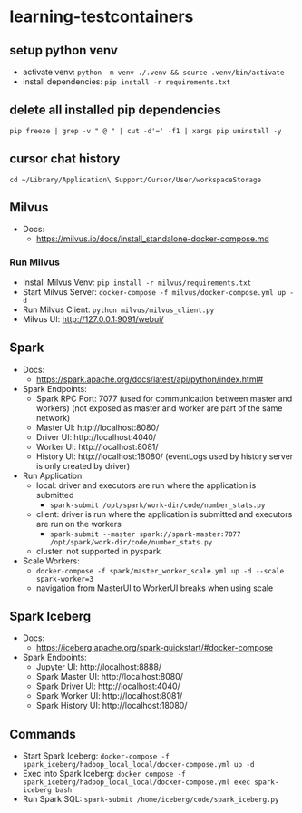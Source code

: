# learning-testcontainers

## setup python venv
* activate venv: `python -m venv ./.venv && source .venv/bin/activate`
* install dependencies: `pip install -r requirements.txt`

## delete all installed pip dependencies
`pip freeze | grep -v " @ " | cut -d'=' -f1 | xargs pip uninstall -y`

## cursor chat history
`cd ~/Library/Application\ Support/Cursor/User/workspaceStorage`

## Milvus
* Docs:
  * https://milvus.io/docs/install_standalone-docker-compose.md
### Run Milvus
* Install Milvus Venv: `pip install -r milvus/requirements.txt`
* Start Milvus Server: `docker-compose -f milvus/docker-compose.yml up -d`
* Run Milvus Client: `python milvus/milvus_client.py`
* Milvus UI: http://127.0.0.1:9091/webui/

## Spark
* Docs:
  * https://spark.apache.org/docs/latest/api/python/index.html#
* Spark Endpoints:
  * Spark RPC Port: 7077 (used for communication between master and workers) (not exposed as master and worker are part of the same network)
  * Master UI: http://localhost:8080/
  * Driver UI: http://localhost:4040/
  * Worker UI: http://localhost:8081/
  * History UI: http://localhost:18080/ (eventLogs used by history server is only created by driver)
* Run Application:
  * local: driver and executors are run where the application is submitted
    * `spark-submit /opt/spark/work-dir/code/number_stats.py`
  * client: driver is run where the application is submitted and executors are run on the workers
    * `spark-submit --master spark://spark-master:7077 /opt/spark/work-dir/code/number_stats.py`
  * cluster: not supported in pyspark
* Scale Workers:
  * `docker-compose -f spark/master_worker_scale.yml up -d --scale spark-worker=3`
  * navigation from MasterUI to WorkerUI breaks when using scale

## Spark Iceberg
* Docs:
  * https://iceberg.apache.org/spark-quickstart/#docker-compose
* Spark Endpoints:
  * Jupyter UI: http://localhost:8888/
  * Spark Master UI: http://localhost:8080/
  * Spark Driver UI: http://localhost:4040/
  * Spark Worker UI: http://localhost:8081/
  * Spark History UI: http://localhost:18080/
## Commands
* Start Spark Iceberg: `docker-compose -f spark_iceberg/hadoop_local_local/docker-compose.yml up -d`
* Exec into Spark Iceberg: `docker compose -f spark_iceberg/hadoop_local_local/docker-compose.yml exec spark-iceberg bash`
* Run Spark SQL: `spark-submit /home/iceberg/code/spark_iceberg.py`
